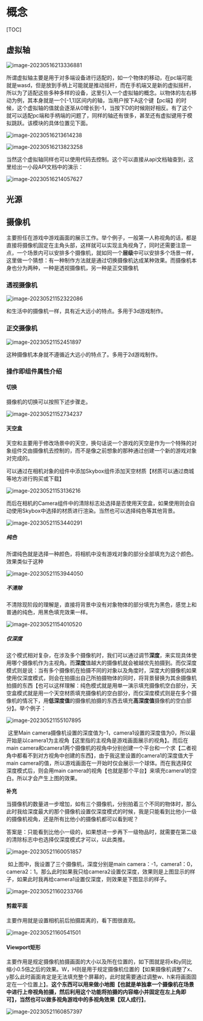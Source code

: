 # 概念

[TOC]



## 虚拟轴

![image-20230516213336881](概念及基础.assets/image-20230516213336881.png)

​	所谓虚拟轴主要是用于对多端设备进行适配的，如一个物体的移动，在pc端可能就是wasd，但是放到手柄上可能就是推动摇杆，而在手机端又是新的虚拟摇杆，所以为了适配这些多种多样的设备，这里引入一个虚拟轴的概念。以物体的左右移动为例，其本身就是一个[-1,1]区间内的轴，当用户按下A这个键【pc端】的时候，这个虚拟轴的值就会逐渐从0增长到-1，当按下D的时候刚好相反。有了这个就可以适配pc端和手柄端的问题了，同样的轴还有很多，甚至还有虚拟键用于模拟跳跃。该模块的具体位置见下面。

![image-20230516213614238](概念及基础.assets/image-20230516213614238.png)

![image-20230516213823258](概念及基础.assets/image-20230516213823258.png)

当然这个虚拟轴同样也可以使用代码去控制。这个可以直接从api文档轴查到，这里给出一小段API文档中的演示：

![image-20230516214057627](概念及基础.assets/image-20230516214057627.png)

## 光源



## 摄像机

​	主要担任在游戏中游戏画面的展示工作。举个例子，一般第一人称视角的话，都是直接将摄像机固定在主角头部，这样就可以实现主角视角了，同时还需要注意一点，一个场景内可以安排多个摄像机，就如同一个**层级**中可以安排多个场景一样，这里做一个猜想：有一种制作方法就是通过切换摄像机达成某种效果。而摄像机本身也分为两种，一种是透视摄像机，另一种是正交摄像机

### 透视摄像机

![image-20230521152322086](概念及基础.assets/image-20230521152322086.png)

和生活中的摄像机一样，具有近大远小的特点。多用于3d游戏制作。

### 正交摄像机

![image-20230521152451897](概念及基础.assets/image-20230521152451897.png)

这种摄像机本身就不遵循近大远小的特点了。多用于2d游戏制作。

### 操作即组件属性介绍

#### 切换

摄像机的切换可以按照下述步骤走。

![image-20230521152734237](概念及基础.assets/image-20230521152734237.png)

#### 天空盒

​	天空和主要用于修改场景中的天空，换句话说一个游戏的天空是作为一个特殊的对象组件交由摄像机去控制的，而不是像之前想象的那种通过创建一个新的游戏对象对完成的。

​	可以通过在相机对象的组件中添加Skybox组件添加天空材质【材质可以通过商城等地方进行购买或下载】

![image-20230521153136216](概念及基础.assets/image-20230521153136216.png)

​	而后在相机的Camera组件中的清除标志处选择是否使用天空盒，如果使用则会自动使用Skybox中选择的材质进行渲染。当然也可以选择纯色等其他背景。

![image-20230521153440291](概念及基础.assets/image-20230521153440291.png)

##### 纯色

所谓纯色就是选择一种颜色，将相机中没有游戏对象的部分全部填充为这个颜色。效果类似于这种

![image-20230521153944050](概念及基础.assets/image-20230521153944050.png)

##### 不清除

不清除现阶段的理解是，直接将背景中没有对象物体的部分填充为黑色，感觉上和普通的纯色，用黑色填充效果一样。

![image-20230521154010520](概念及基础.assets/image-20230521154010520.png)

##### 仅深度

​	这个模式相对复杂，在涉及多个摄像机时，我们可以通过调节**深度**，来实现具体使用哪个摄像机作为主视角。而**深度**值越大的摄像机就会被越优先拍摄到。而仅深度模式则是说：当有多个摄像机在拍摄不同的对象以及角度时，深度大的摄像机如果使用仅深度模式，则会在拍摄出自己所拍摄物体的同时，将背景替换为其余摄像机拍摄的东西【也可以这样理解：纯色模式就是用单一演示填充摄像机空白部分，天空盒模式就是用一个天空材质填充摄像机的空白部分，而仅深度模式则是在多个摄像机的情况下，用**低深度值**的摄像机拍摄的东西去填充**高深度值**摄像机的空白部分】。举个例子：

![image-20230521155107895](概念及基础.assets/image-20230521155107895.png)

​	这里Main camera摄像机设置的深度值为-1，camera1设置的深度值为0，所以最开始是以camera1为主视角【这里指的主视角是游戏画面展示的视角】。而后在main camera和camera1两个摄像机的视角中分别创建一个平台和一个求【二者视角中都看不到对方视角中创建的东西】，由于我这里设置的camera1的深度值大于main camera的值，所以游戏画面在一开始时仅会展示一个球体。而在我选择仅深度模式后，则会用main camera的视角【也就是那个平台】来填充camera1的空白。所以才会产生上图的效果。

**补充**

​	当摄像机的数量进一步增加，如有三个摄像机，分别拍着三个不同的物体时，那么此时我给深度最大的那个摄像机设置仅深度模式的时候，我是只能看到比他小一级的摄像机视角，还是所有比他小的摄像机都可以看到呢？

答案是：只能看到比他小一级的，如果想进一步再下一级物品时，就需要在第二级的清除标志中也选择仅深度模式才可以，以此类推。

![image-20230521160051857](概念及基础.assets/image-20230521160051857.png)

​	如上图中，我设置了三个摄像机，深度分别是main camera：-1，camera1：0，camera2：1。那么此时如果我只给camera2设置仅深度，效果则是上图显示的样子，如果此时我再给camera1设置仅深度，则效果是下图显示的样子。

![image-20230521160233766](概念及基础.assets/image-20230521160233766.png)

#### 剪裁平面

主要作用就是设置相机前后拍摄距离的，看下图很直观。

![image-20230521160541501](概念及基础.assets/image-20230521160541501.png)

#### Viewport矩形

主要作用是规定摄像机拍摄画面的大小以及所在位置的，如下图就是将x和y同比缩小0.5倍之后的效果。W，H则是用于规定摄像机位置的【如果摄像机调整了x、y那么此时画面肯定是无法填充整个屏幕的，此时就需要通过调整w、h来将画面固定在一个位置上】。**这个东西可以用来做小地图【也就是单独拿一个摄像机在场景中进行上帝视角拍摄，然后利用这个功能将拍摄的内容缩小并固定在左上角即可】，当然也可以做多视角游戏中的多视角效果【双人成行】**。

![image-20230521160857397](概念及基础.assets/image-20230521160857397.png)